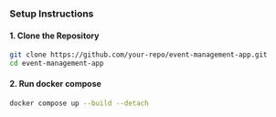 ### Setup Instructions

#### 1. Clone the Repository
````bash
git clone https://github.com/your-repo/event-management-app.git
cd event-management-app
````

#### 2. Run docker compose
````bash
docker compose up --build --detach
````